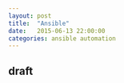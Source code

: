 ```yaml
---
layout: post
title:  "Ansible"
date:   2015-06-13 22:00:00
categories: ansible automation
---
```


## draft
